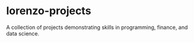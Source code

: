 # lorenzo-projects
A collection of projects demonstrating skills in programming, finance, and data science.
